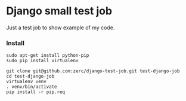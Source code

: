 Django small test job
=====================

Just a test job to show example of my code.

### Install
    sudo apt-get install python-pip
    sudo pip install virtualenv

    git clone git@github.com:zerc/django-test-job.git test-django-job
    cd test-django-job
    virtualenv venv
    . venv/bin/activate
    pip install -r pip.req
